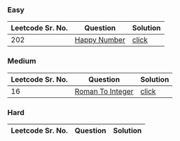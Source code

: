 ### Easy 
Leetcode Sr. No. | Question | Solution
-------------|------------- | -------------
202 | [Happy Number](https://leetcode.com/problems/happy-number/) | [click](./Solutions/HappyNumber.java)

### Medium
Leetcode Sr. No. | Question | Solution
-------------|------------- | -------------
16 | [Roman To Integer](https://leetcode.com/problems/integer-to-roman/) | [click](./Solutions/RomanToInteger.java)

### Hard
Leetcode Sr. No. | Question | Solution
-------------|------------- | -------------